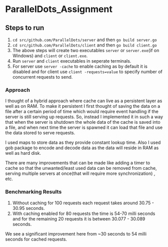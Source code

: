 # ParallelDots_Assignment

## Steps to run

1. `cd src/github.com/ParallelDots/server` and then `go build server.go`
2. `cd src/github.com/ParallelDots/client` and then `go build client.go`
3. The above steps will create two executables `server` or `server.exe`(if on Windows) and `client` or `client.exe`.
4. Run `server` and `client` executables in seperate terminals.
5. For server use `server -cache` to enable caching as by default it is disabled and for client use `client -requests=value` to specify number of concurrent requests to send.

### Approach

I thought of a hybrid approach where cache can live as a persistent layer as well as on RAM. To make it persistent I first thought of saving the data on a file
after a certain period of time which would require event handling if the server is still serving up requests. So, instead I implemented it in such a way that when
the server is shutdown the whole data of the cache is saved into a file, and when next time the server is spawned it can load that file and use the data stored to
serve requests.

I used maps to store data as they provide constant lookup time. Also I used gob package to encode and decode data as the data will reside in RAM as well as hard disk.

There are many improvements that can be made like adding a timer to cache so that the unwanted/least used data can be removed from cache, serving multiple servers at once(that
will require more synchronization) , etc.

### Benchmarking Results

1. Without caching for 100 requests each request takes around 30.75 - 30.95 seconds.
2. With caching enabled for 80 requests the time is 54-70 milli seconds and for the remaining 20 requests it is
    between 30.077 - 30.089 seconds.

We see a significant improvement here from ~30 seconds to 54 milli seconds for cached requests.